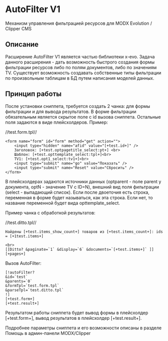AutoFilter V1
=====

Механизм управления фильтрацией ресурсов для MODX Evolution / Clipper CMS

Описание
----------------
Расширение AutoFilter V1 является частью библиотеки x-evo. Задача данного расширения - дать возможность быстрого создания формы фильтрации ресурсов либо по полям документов, либо по значениям TV. Существует возможность создавать собственные типы фильтрации по произвольным таблицам в БД путем написания моделей данных.


Принцип работы
----------------
После установки сниппета, требуется создать 2 чанка: для формы фильтрации и для вывода результатов. В форме фильтрации обязательным является скрытое поле с id вызова сниппета. Остальные поля задаются в виде плейсхолдеров. Пример:

//test.form.tpl//

```
<form name="form" id="form" method="get" action="">
    <input type="hidden" name="afid" value="[+test.id+]" />
    Заголовок: [+test.optpagetitle_select:pt+] <br>
    Шаблон: [+test.opttemplate_select:tpl+]<br>
    TV1: [+test.opt1_select:tv1+]<br>
    <input type="submit" name="go" value="Показать" />
    <input type="submit" name="Reset" value="Сбросить" />
</form>

```

В плейсхолдерах задаются источники данных (optparent - поле parent у документа, optN - значение TV с ID=N), внешний вид поля фильтрации (select - выпадающий список). Если после двоеточия есть строка, переменная в форме будет называться, как эта строка. Если нет, то название переменной будет вида opttemplate_select.

Пример чанка с обработкой результатов:

//test.ditto.tpl//

```
Найдены [+test.items_show_count+] товаров из [+test.items_count+]: ids = [+1test.items+]

<br>
[[Ditto? &paginate=`1` &display=`6` &documents=`[+test.items+]` ]]
[+pages+]
```

Вызов AutoFilter:

```
[!autoFilter?
&id=`test`
&parents=`0`
&formTpl=`test.form.tpl`
&parseTpl=`test.ditto.tpl`
!]
[+test.form+]
[+test.result+]
```

Результатом работы сниппета будет вывод формы в плейсхолдер [+test.form+], вывод результатов в плейсхолдер [+test.result+]. 

Подробнее параметры сниппета и его возможности описаны в разделе Помощь в админ-панели MODX/Clipper